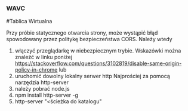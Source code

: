 ### WAVC

#Tablica Wirtualna

Przy próbie statycznego otwarcia strony, może wystąpić błąd spowodowany przez politykę bezpieczeństwa CORS.
Należy wtedy
1. włączyć przeglądarkę w niebezpiecznym trybie. Wskazówki można znaleźć w linku poniżej
  https://stackoverflow.com/questions/3102819/disable-same-origin-policy-in-chrome
lub
2. uruchomić dowolny lokalny serwer http
  Najprościej za pomocą narzędzia http-server
  1. należy pobrać node.js
  2. npm install http-server -g
  3. http-server "<ścieżka do katalogu"

